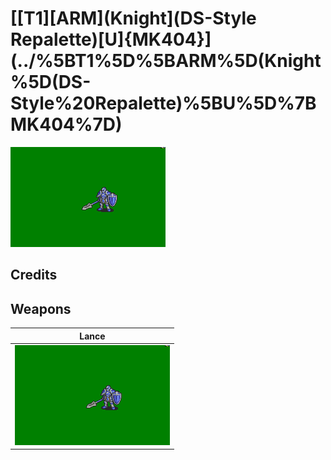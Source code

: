 # [\[T1\]\[ARM\]\(Knight\]\(DS-Style Repalette\)\[U\]{MK404}](../%5BT1%5D%5BARM%5D(Knight%5D(DS-Style%20Repalette)%5BU%5D%7BMK404%7D)

<img src="./2.%20Lance/Lance_000.png" alt="[T1][ARM](Knight](DS-Style Repalette)[U]{MK404} standing" />

## Credits



## Weapons


|Lance |
|  :---: |
| <img alt="Lance animation" src="./2.%20Lance/Lance.gif" /> |
